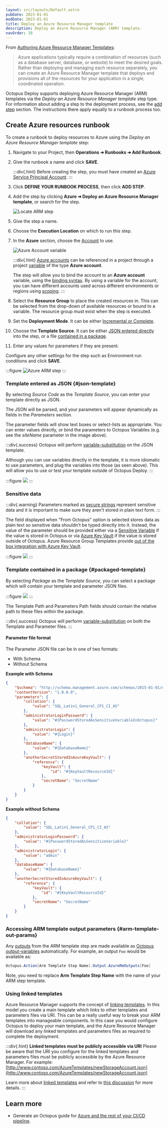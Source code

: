 ```yaml
---
layout: src/layouts/Default.astro
pubDate: 2023-01-01
modDate: 2023-01-01
title: Deploy an Azure Resource Manager template
description: Deploy an Azure Resource Manager (ARM) template.
navOrder: 10
---
```


From [Authoring Azure Resource Manager Templates](https://azure.microsoft.com/en-us/documentation/articles/resource-group-authoring-templates/):

> Azure applications typically require a combination of resources (such as a database server, database, or website) to meet the desired goals. Rather than deploying and managing each resource separately, you can create an Azure Resource Manager template that deploys and provisions all of the resources for your application in a single, coordinated operation.

Octopus Deploy supports deploying Azure Resource Manager (ARM) templates via the *Deploy an Azure Resource Manager template* step type. For information about adding a step to the deployment process, see the [add step](/docs/projects/steps) section. The instructions there apply equally to a runbook process too.

## Create Azure resources runbook

To create a runbook to deploy resources to Azure using the *Deploy an Azure Resource Manager template* step:

1. Navigate to your Project, then **Operations ➜ Runbooks ➜ Add Runbook**.
1. Give the runbook a name and click **SAVE**.

    :::div{.hint}
    Before creating the step, you must have created an [Azure Service Principal Account](/docs/infrastructure/accounts/azure/#azure-service-principal).
    :::

1. Click **DEFINE YOUR RUNBOOK PROCESS**, then click **ADD STEP**.
1. Add the step by clicking **Azure ➜ Deploy an Azure Resource Manager template**, or search for the step.

    ![Locate ARM step](/docs/runbooks/runbook-examples/azure/resource-groups/locate-arm-step.png)

1. Give the step a name.
1. Choose the **Execution Location** on which to run this step.
1. In the **Azure** section, choose the [Account](/docs/infrastructure/accounts/azure) to use.

    ![Azure Account variable](/docs/runbooks/runbook-examples/azure/resource-groups/azure-account.png)

    :::div{.hint}
    [Azure accounts](/docs/infrastructure/accounts/azure/) can be referenced in a project through a project [variable](/docs/projects/variables) of the type **Azure account**. 

    The step will allow you to bind the account to an **Azure account** variable, using the [binding syntax](/docs/projects/variables/#use-variables-in-step-definitions). By using a variable for the account, you can have different accounts used across different environments or regions using [scoping](/docs/projects/variables/#use-variables-in-step-definitions).
    :::

1. Select the **Resource Group** to place the created resources in. This can be selected from the drop-down of available resources or bound to a variable. The resource group must exist when the step is executed.

1. Set the **Deployment Mode**. It can be either [Incremental or Complete](https://azure.microsoft.com/en-in/documentation/articles/resource-group-template-deploy/#incremental-and-complete-deployments).
1. Choose the **Template Source**. It can be either [JSON entered directly](#json-template) into the step, or a file [contained in a package](#packaged-template).
1. Enter any values for parameters if they are present.

Configure any other settings for the step such as Environment run conditions and click **SAVE**.

:::figure
![Azure ARM step](/docs/runbooks/runbook-examples/azure/resource-groups/azure-arm-process-step.png)
:::

### Template entered as JSON  {#json-template}

By selecting *Source Code* as the *Template Source*, you can enter your template directly as JSON.

The JSON will be parsed, and your parameters will appear dynamically as fields in the *Parameters* section.

The parameter fields will show text boxes or select-lists as appropriate.  You can enter values directly, or bind the parameters to Octopus Variables (e.g. see the *siteName* parameter in the image above).

:::div{.success}
Octopus will perform [variable-substitution](/docs/projects/variables/variable-substitutions) on the JSON template.

Although you can use variables directly in the template, it is more idiomatic to use parameters, and plug the variables into those (as seen above). This will allow you to use or test your template outside of Octopus Deploy.
:::

:::figure
![](/docs/runbooks/runbook-examples/azure/resource-groups/arm-json-template.png)
:::

### Sensitive data

:::div{.warning}
Parameters marked as [secure strings](https://azure.microsoft.com/en-us/documentation/articles/resource-group-authoring-templates/) represent sensitive data and it is important to make sure they aren't stored in plain text form.
:::

The field displayed when "From Octopus" option is selected stores data as plain text so sensitive data shouldn't be typed directly into it.  Instead, the value of the parameter should be provided either via a [Sensitive Variable](/docs/projects/variables/sensitive-variables/) if the value is stored in Octopus or via [Azure Key Vault](https://learn.microsoft.com/en-us/azure/azure-resource-manager/templates/key-vault-parameter) if the value is stored outside of Octopus. Azure Resource Group Templates provide [out of the box integration with Azure Key Vault](https://learn.microsoft.com/en-us/azure/azure-resource-manager/templates/key-vault-parameter).

:::figure
![](/docs/runbooks/runbook-examples/azure/resource-groups/arm-sensitive-data.png)
:::

### Template contained in a package {#packaged-template}

By selecting *Package* as the *Template Source*, you can select a package which will contain your template and parameter JSON files.

:::figure
![](/docs/runbooks/runbook-examples/azure/resource-groups/arm-package-source-template.png)
:::

The Template Path and Parameters Path fields should contain the relative path to these files within the package.

:::div{.success}
Octopus will perform [variable-substitution](/docs/projects/variables/variable-substitutions) on both the Template and Parameter files.
:::

#### Parameter file format

The Parameter JSON file can be in one of two formats:

- With Schema
- Without Schema

**Example with Schema**

```json
{
    "$schema": "http://schema.management.azure.com/schemas/2015-01-01/deploymentTemplate.json",
    "contentVersion": "1.0.0.0",
    "parameters": {
        "collation": {
            "value": "SQL_Latin1_General_CP1_CI_AS"
        },
        "administratorLoginPassword": {
            "value": "#{PasswordStoredAsSensitiveVariableInOctopus}"
        },
        "administratorLogin": {
            "value": "#{Login}"
        },
        "databaseName": {
            "value": "#{DatabaseName}"
        },
        "anotherSecretStoredInAzureKeyVault": {
            "reference": {
                "keyVault": {
                    "id": "#{KeyVaultResourceId}"
                },
                "secretName": "SecretName"
            }
        }
    }
}
```

**Example without Schema**

```json
{
    "collation": {
        "value": "SQL_Latin1_General_CP1_CI_AS"
    },
    "administratorLoginPassword": {
        "value": "#{PasswordStoredAsSensitiveVariable}"
    },
    "administratorLogin": {
        "value": "admin"
    },
    "databaseName": {
        "value": "#{DatabaseName}"
    },
    "anotherSecretStoredInAzureKeyVault": {
        "reference": {
            "keyVault": {
                "id": "#{KeyVaultResourceId}"
            },
            "secretName": "SecretName"
        }
    }
}

```

### Accessing ARM template output parameters {#arm-template-out-params}

Any [outputs](https://azure.microsoft.com/en-us/documentation/articles/resource-group-authoring-templates/#outputs) from the ARM template step are made available as [Octopus output-variables](/docs/projects/variables/output-variables) automatically. For example, an output `Foo` would be available as:

```powershell
Octopus.Action[Arm Template Step Name].Output.AzureRmOutputs[Foo]
```
Note, you need to replace **Arm Template Step Name** with the name of your ARM step template. 

### Using linked templates

Azure Resource Manager supports the concept of [linking templates](https://docs.microsoft.com/en-us/azure/azure-resource-manager/resource-group-linked-templates). In this model you create a main template which links to other templates and parameters files via URI. This can be a really useful way to break your ARM templates into manageable components. In this case you would configure Octopus to deploy your main template, and the Azure Resource Manager will download any linked templates and parameters files as required to complete the deployment.

:::div{.hint}
**Linked templates must be publicly accessible via URI**
Please be aware that the URI you configure for the linked templates and parameters files must be publicly accessible by the Azure Resource Manager. For example: [http://www.contoso.com/AzureTemplates/newStorageAccount.json](http://www.contoso.com/AzureTemplates/newStorageAccount.json)

Learn more about [linked templates](https://docs.microsoft.com/en-us/azure/azure-resource-manager/resource-group-linked-templates) and refer to [this discussion](https://help.octopus.com/t/azure-resource-management-templates/9654) for more details.
:::

## Learn more

- Generate an Octopus guide for [Azure and the rest of your CI/CD pipeline](https://octopus.com/docs/guides?destination=Azure%20websites).


